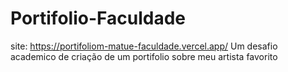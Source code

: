 # Portifolio-Faculdade

site: https://portifoliom-matue-faculdade.vercel.app/
 Um desafio academico de criação de um portifolio sobre meu artista favorito 
